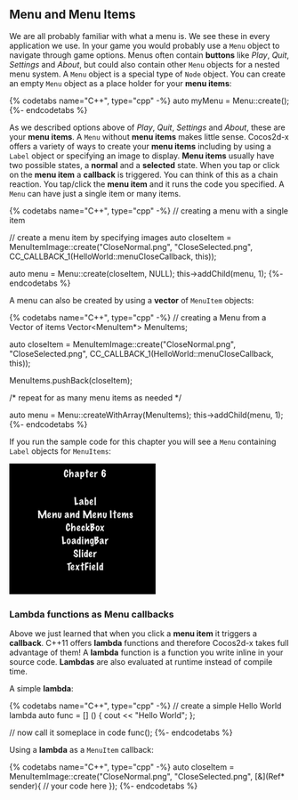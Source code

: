 ## Menu and Menu Items
We are all probably familiar with what a menu is. We see these in every application
we use. In your game you would probably use a `Menu` object to navigate through
game options. Menus often contain __buttons__ like _Play_, _Quit_, _Settings_ and
_About_, but could also contain other `Menu` objects for a nested menu system.
A `Menu` object is a special type of `Node` object. You can create an  empty
`Menu` object as a place holder for your __menu items__:

{% codetabs name="C++", type="cpp" -%}
auto myMenu = Menu::create();
{%- endcodetabs %}

As we described options above of _Play_, _Quit_, _Settings_ and
_About_, these are your __menu items__. A `Menu` without __menu items__ makes little
sense.  Cocos2d-x offers a variety of ways to create your __menu items__ including
by using a `Label` object or specifying an image to display. __Menu items__ usually
have two possible states, a __normal__ and a __selected__ state. When you tap or click
on the __menu item__ a __callback__ is triggered. You can think of this as a chain
reaction. You tap/click the __menu item__ and it runs the code you specified. A
`Menu` can have just a single item or many items.

{% codetabs name="C++", type="cpp" -%}
// creating a menu with a single item

// create a menu item by specifying images
auto closeItem = MenuItemImage::create("CloseNormal.png", "CloseSelected.png",
CC_CALLBACK_1(HelloWorld::menuCloseCallback, this));

auto menu = Menu::create(closeItem, NULL);
this->addChild(menu, 1);
{%- endcodetabs %}

A menu can also be created by using a __vector__ of `MenuItem` objects:

{% codetabs name="C++", type="cpp" -%}
// creating a Menu from a Vector of items
Vector<MenuItem*> MenuItems;

auto closeItem = MenuItemImage::create("CloseNormal.png", "CloseSelected.png",
CC_CALLBACK_1(HelloWorld::menuCloseCallback, this));

MenuItems.pushBack(closeItem);

/* repeat for as many menu items as needed */

auto menu = Menu::createWithArray(MenuItems);
this->addChild(menu, 1);
{%- endcodetabs %}

If you run the sample code for this chapter you will see a `Menu` containing
`Label` objects for `MenuItems`:

![](ui_components-img/menu.png "")

### Lambda functions as Menu callbacks
Above we just learned that when you click a __menu item__ it triggers a __callback__.
C++11 offers __lambda__ functions and therefore Cocos2d-x takes full advantage of
them! A __lambda__ function is a function you write inline in your source code.
__Lambdas__ are also evaluated at runtime instead of compile time.

A simple __lambda__:

{% codetabs name="C++", type="cpp" -%}
// create a simple Hello World lambda
auto func = [] () { cout << "Hello World"; };

// now call it someplace in code
func();
{%- endcodetabs %}

Using a __lambda__ as a `MenuItem` callback:

{% codetabs name="C++", type="cpp" -%}
auto closeItem = MenuItemImage::create("CloseNormal.png", "CloseSelected.png",
[&](Ref* sender){
	// your code here
});
{%- endcodetabs %}
